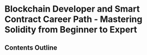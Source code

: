 # Blockchain Developer and Smart Contract Career Path - Mastering Solidity from Beginner to Expert

## Contents Outline
